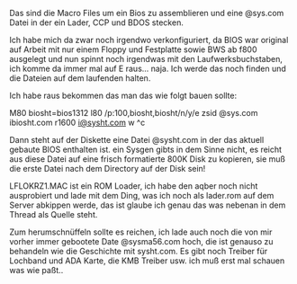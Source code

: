 Das sind die Macro Files um ein Bios zu assemblieren und eine @sys.com Datei in der ein Lader, CCP und BDOS stecken.

Ich habe mich da zwar noch irgendwo verkonfiguriert, da BIOS war original auf Arbeit mit nur einem Floppy und Festplatte sowie BWS ab f800 ausgelegt und nun spinnt noch irgendwas mit den Laufwerksbuchstaben, ich komme da immer mal auf E raus... naja. Ich werde das noch finden und die Dateien auf dem laufenden halten.

Ich habe raus bekommen das man das wie folgt bauen sollte:

   M80 biosht=bios1312
   l80 /p:100,biosht,biosht/n/y/e
   zsid @sys.com
   ibiosht.com
   r1600
   i@sysht.com
   w
   ^c

Dann steht auf der Diskette eine Datei @sysht.com in der das aktuell gebaute BIOS enthalten ist.
ein Sysgen gibts in dem Sinne nicht, es reicht aus diese Datei auf eine frisch formatierte 800K Disk zu kopieren, sie muß die erste Datei nach dem Directory auf der Disk sein!

LFLOKRZ1.MAC ist ein ROM Loader, ich habe den aqber noch nicht ausprobiert und lade mit dem Ding,
was ich noch als lader.rom auf dem Server abkippen werde, das ist glaube ich genau das was nebenan in dem Thread als Quelle steht.

Zum herumschnüffeln sollte es reichen, ich lade auch noch die von mir vorher immer gebootete Date @sysma56.com hoch, die ist genauso zu behandeln wie die Geschichte mit sysht.com.
Es gibt noch Treiber für Lochband und ADA Karte, die KMB Treiber usw. ich muß erst mal schauen was wie paßt..
